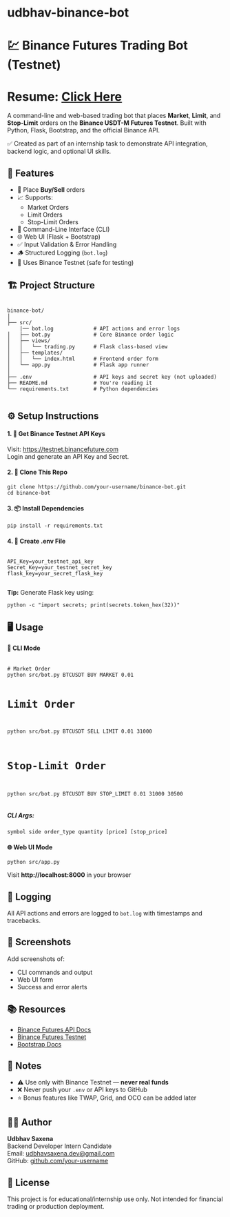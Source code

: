 # udbhav-binance-bot
<!DOCTYPE html>
<html lang="en">
<head>
  <meta charset="UTF-8">
  <link href="https://cdn.jsdelivr.net/npm/bootstrap@5.3.0/dist/css/bootstrap.min.css" rel="stylesheet">
</head>
<body>

<div class="container">
  <h1 class="mb-4">💹 Binance Futures Trading Bot (Testnet)</h1>
  <h1>Resume: <a href="https://drive.google.com/file/d/1crAIpjemM6ipPbqYd4xYrGyBhlW2PLjg/view?usp=sharing" target="_blank"><u>Click Here</u></a></h1>
  <p>
    A command-line and web-based trading bot that places <strong>Market</strong>, <strong>Limit</strong>, and
    <strong>Stop-Limit</strong> orders on the <strong>Binance USDT-M Futures Testnet</strong>.
    Built with Python, Flask, Bootstrap, and the official Binance API.
  </p>

  <div class="alert alert-success">
    ✅ Created as part of an internship task to demonstrate API integration, backend logic, and optional UI skills.
  </div>

  <h2>🚀 Features</h2>
  <ul>
    <li>🔄 Place <strong>Buy/Sell</strong> orders</li>
    <li>📈 Supports:
      <ul>
        <li>Market Orders</li>
        <li>Limit Orders</li>
        <li>Stop-Limit Orders</li>
      </ul>
    </li>
    <li>🧾 Command-Line Interface (CLI)</li>
    <li>🌐 Web UI (Flask + Bootstrap)</li>
    <li>✅ Input Validation & Error Handling</li>
    <li>🪵 Structured Logging (<code>bot.log</code>)</li>
    <li>🧪 Uses Binance Testnet (safe for testing)</li>
  </ul>

  <h2>🏗️ Project Structure</h2>
  <pre><code>
binance-bot/
│
├── src/
    |── bot.log             # API actions and error logs
│   ├── bot.py              # Core Binance order logic
│   ├── views/
│   │   └── trading.py      # Flask class-based view
│   ├── templates/
│   │   └── index.html      # Frontend order form
│   └── app.py              # Flask app runner
│               
├── .env                    # API keys and secret key (not uploaded)
├── README.md               # You're reading it
└── requirements.txt        # Python dependencies
  </code></pre>

  <h2>⚙️ Setup Instructions</h2>

  <h4>1. 🔑 Get Binance Testnet API Keys</h4>
  <p>
    Visit: <a href="https://testnet.binancefuture.com" target="_blank">https://testnet.binancefuture.com</a><br>
    Login and generate an API Key and Secret.
  </p>

  <h4>2. 🧪 Clone This Repo</h4>
  <pre><code>git clone https://github.com/your-username/binance-bot.git
cd binance-bot</code></pre>

  <h4>3. 📦 Install Dependencies</h4>
  <pre><code>pip install -r requirements.txt</code></pre>

  <h4>4. 🔐 Create .env File</h4>
  <pre><code>
API_Key=your_testnet_api_key
Secret_Key=your_testnet_secret_key
flask_key=your_secret_flask_key
  </code></pre>
  <p><strong>Tip:</strong> Generate Flask key using:</p>
  <pre><code>python -c "import secrets; print(secrets.token_hex(32))"</code></pre>

  <h2>🖥️ Usage</h2>

  <h4>🔧 CLI Mode</h4>
  <pre><code>
# Market Order
python src/bot.py BTCUSDT BUY MARKET 0.01

# Limit Order
python src/bot.py BTCUSDT SELL LIMIT 0.01 31000

# Stop-Limit Order
python src/bot.py BTCUSDT BUY STOP_LIMIT 0.01 31000 30500
  </code></pre>

  <h5>CLI Args:</h5>
  <pre><code>symbol side order_type quantity [price] [stop_price]</code></pre>

  <h4>🌐 Web UI Mode</h4>
  <pre><code>python src/app.py</code></pre>
  <p>Visit <strong>http://localhost:8000</strong> in your browser</p>

  <h2>📁 Logging</h2>
  <p>All API actions and errors are logged to <code>bot.log</code> with timestamps and tracebacks.</p>

  <h2>🧪 Screenshots</h2>
  <p>Add screenshots of:</p>
  <ul>
    <li>CLI commands and output</li>
    <li>Web UI form</li>
    <li>Success and error alerts</li>
  </ul>

  <h2>📚 Resources</h2>
  <ul>
    <li><a href="https://binance-docs.github.io/apidocs/futures/en/" target="_blank">Binance Futures API Docs</a></li>
    <li><a href="https://testnet.binancefuture.com" target="_blank">Binance Futures Testnet</a></li>
    <li><a href="https://getbootstrap.com/" target="_blank">Bootstrap Docs</a></li>
  </ul>

  <h2>📌 Notes</h2>
  <ul>
    <li>⚠️ Use only with Binance Testnet — <strong>never real funds</strong></li>
    <li>❌ Never push your <code>.env</code> or API keys to GitHub</li>
    <li>⭐ Bonus features like TWAP, Grid, and OCO can be added later</li>
  </ul>

  <h2>🙋‍♂️ Author</h2>
  <p>
    <strong>Udbhav Saxena</strong><br>
    Backend Developer Intern Candidate<br>
    Email: <a href="mailto:udbhavsaxena.dev@gmail.com">udbhavsaxena.dev@gmail.com</a><br>
    GitHub: <a href="https://github.com/your-username" target="_blank">github.com/your-username</a>
  </p>

  <h2>📃 License</h2>
  <p>This project is for educational/internship use only. Not intended for financial trading or production deployment.</p>

</div>

</body>
</html>
